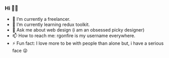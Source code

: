 ### Hi 👋🎉

- 🔭 I’m currently a freelancer.
- 🌱 I’m currently learning redux toolkit.
- 💬 Ask me about web design (i am an obsessed picky designer)
- 📫 How to reach me: rgonfire is my username everywhere.
- ⚡ Fun fact: I love more to be with people than alone but, i have a serious face 😜
